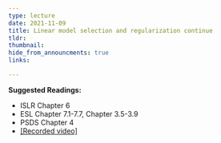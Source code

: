 ```yaml
---
type: lecture
date: 2021-11-09
title: Linear model selection and regularization continue
tldr: 
thumbnail: 
hide_from_announcments: true
links: 

---
```

**Suggested Readings:**
- ISLR Chapter 6
- ESL Chapter 7.1-7.7, Chapter 3.5-3.9
- PSDS Chapter 4
- [[Recorded video]](https://www.youtube.com/watch?v=nXf6QbjPcKQ)



